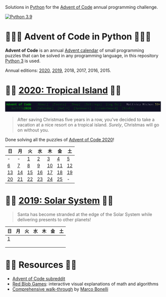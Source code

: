 Solutions in [Python][py] for the [Advent of Code][aoc] annual programming challenge.

[![Python 3.9](https://img.shields.io/badge/python-3.9-brightgreen)](https://www.python.org/downloads/release/python-391/)

# 🎄🌟🌟 Advent of Code in Python 🎄🌟🌟

**Advent of Code** is an annual [Advent calendar][advent-calendar] of small programming puzzles that can be solved in any programming language, in this repository [Python 3][py] is used.

Annual editions: [2020](#-2020-tropical-island-), [2019](#-2019-solar-system-), 2018, 2017, 2016, 2015.

# 🎄🌟 [2020: Tropical Island](./2020/) 🎄🌟

[![AoC 2020 Banner](./docs/aoc-2020-menu.png)](./2020)

> After saving Christmas five years in a row, you've decided to take a vacation at a nice resort on a tropical island. *Surely*, Christmas will go on without you.

Done solving all the puzzles of [Advent of Code 2020][aoc-2020]!

| 日 | 月 | 火 | 水 | 木 | 金 | 土
|---|---|---|---|---|---|---
| - | - | [1](./2020/day-1) | [2](./2020/day-2) | [3](./2020/day-3) | [4](./2020/day-4) | [5](./2020/day-5)
|[6](./2020/day-6) | [7](./2020/day-7) | [8](./2020/day-8) | [9](./2020/day-9) | [10](./2020/day-10) | [11](./2020/day-11) | [12](./2020/day-12)
|[13](./2020/day-13) | [14](./2020/day-14) | [15](./2020/day-15) | [16](./2020/day-16) | [17](./2020/day-17) | [18](./2020/day-18) | [19](./2020/day-19)
|[20](./2020/day-20) | [21](./2020/day-21) | [22](./2020/day-22) | [23](./2020/day-23) | [24](./2020/day-24) | [25](./2020/day-25) | -

# 🎄🌟 [2019: Solar System](./2019) 🎄🌟

> Santa has become stranded at the edge of the Solar System while delivering presents to other planets!

| 日 | 月 | 火 | 水 | 木 | 金 | 土
|---|---|---|---|---|---|---
| [1](./2019/day-1) | 
| | 
| | 
| | 

# 🎄🌟 Resources 🎄🌟

* [Advent of Code subreddit](https://www.reddit.com/r/adventofcode/)
* [Red Blob Games](https://www.redblobgames.com/): interactive visual explanations of math and algorithms
* [Comprehensive walk-through](https://github.com/mebeim/aoc/blob/master/2020/README.md) by [Marco Bonelli](https://github.com/mebeim)

[py]: https://docs.python.org/3/
[aoc]: https://adventofcode.com/
[aoc-2020]: https://adventofcode.com/2020/
[advent-calendar]: https://en.wikipedia.org/wiki/Advent_calendar
